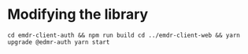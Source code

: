 # Modifying the library

`
cd emdr-client-auth && npm run build
cd ../emdr-client-web && yarn upgrade @edmr-auth
yarn start
`